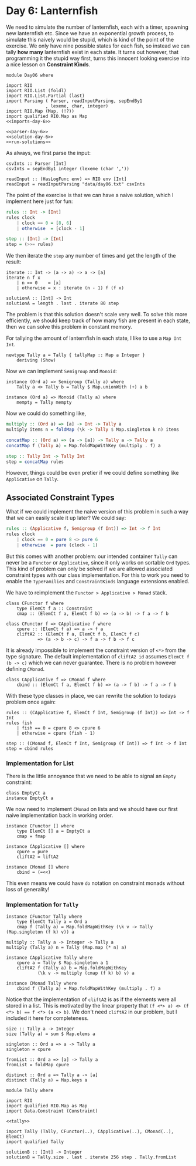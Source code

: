 # Day 6: Lanternfish
We need to simulate the number of lanternfish, each with a timer, spawning new lanternfish etc. Since we have an exponential growth process, to simulate this naively would be stupid, which is kind of the point of the exercise. We only have nine possible states for each fish, so instead we can tally **how many** lanternfish exist in each state. It turns out however, that programming it the stupid way first, turns this innocent looking exercise into a nice lesson on **Constraint Kinds**.

``` {.haskell file=app/Day06.hs}
module Day06 where

import RIO
import RIO.List (foldl)
import RIO.List.Partial (last)
import Parsing ( Parser, readInputParsing, sepEndBy1
               , lexeme, char, integer)
import RIO.Map (Map, (!?))
import qualified RIO.Map as Map
<<imports-day-6>>

<<parser-day-6>>
<<solution-day-6>>
<<run-solutions>>
```

As always, we first parse the input:

``` {.haskell #parser-day-6}
csvInts :: Parser [Int]
csvInts = sepEndBy1 integer (lexeme (char ','))

readInput :: (HasLogFunc env) => RIO env [Int]
readInput = readInputParsing "data/day06.txt" csvInts
```

The point of the exercise is that we can have a naive solution, which I implement here just for fun:

```haskell
rules :: Int -> [Int]
rules clock
    | clock == 0 = [8, 6]
    | otherwise  = [clock - 1]

step :: [Int] -> [Int]
step = (>>= rules)
```

We then iterate the `step` any number of times and get the length of the result:

``` {.haskell #solution-day-6}
iterate :: Int -> (a -> a) -> a -> [a]
iterate n f x
    | n == 0    = [x]
    | otherwise = x : iterate (n - 1) f (f x)

solutionA :: [Int] -> Int
solutionA = length . last . iterate 80 step
```

The problem is that this solution doesn't scale very well. To solve this more efficiently, we should keep track of how many fish are present in each state, then we can solve this problem in constant memory.

For tallying the amount of lanternfish in each state, I like to use a `Map Int Int`. 

``` {.haskell #tally}
newtype Tally a = Tally { tallyMap :: Map a Integer }
    deriving (Show)
```

Now we can implement `Semigroup` and `Monoid`:

``` {.haskell #tally}
instance (Ord a) => Semigroup (Tally a) where
    Tally a <> Tally b = Tally $ Map.unionWith (+) a b

instance (Ord a) => Monoid (Tally a) where
    mempty = Tally mempty
```

Now we could do something like,

```haskell
multiply :: (Ord a) => [a] -> Int -> Tally a
multiply items n = foldMap (\k -> Tally $ Map.singleton k n) items

concatMap :: (Ord a) => (a -> [a]) -> Tally a -> Tally a
concatMap f (Tally a) = Map.foldMapWithKey (multiply . f) a

step :: Tally Int -> Tally Int
step = concatMap rules
```

However, things could be even pretier if we could define something like `Applicative` on `Tally`.

## Associated Constraint Types
What if we could implement the naive version of this problem in such a way that we can easily scale it up later? We could say:

```haskell
rules :: (Applicative f, Semigroup (f Int)) => Int -> f Int
rules clock
    | clock == 0 = pure 8 <> pure 6
    | otherwise  = pure (clock - 1)
```

But this comes with another problem: our intended container `Tally` can never be a `Functor` or `Applicative`, since it only works on sortable `Ord` types. This kind of problem can only be solved if we are allowed associated constraint types with our class implementation. For this to work you need to enable the `TypeFamilies` and `ConstraintKinds` language extensions enabled.

We have to reimplement the `Functor > Applicative > Monad` stack.

``` {.haskell #tally}
class CFunctor f where
    type ElemCt f a :: Constraint
    cmap :: (ElemCt f a, ElemCt f b) => (a -> b) -> f a -> f b

class CFunctor f => CApplicative f where
    cpure :: (ElemCt f a) => a -> f a
    cliftA2 :: (ElemCt f a, ElemCt f b, ElemCt f c)
            => (a -> b -> c) -> f a -> f b -> f c
```

It is already impossible to implement the constraint version of `<*>` from the type signature. The default implementation of `cliftA2 id` assumes `ElemCt f (b -> c)` which we can never guarantee. There is no problem however defining `CMonad`.

``` {.haskell #tally}
class CApplicative f => CMonad f where
    cbind :: (ElemCt f a, ElemCt f b) => (a -> f b) -> f a -> f b
```

With these type classes in place, we can rewrite the solution to todays problem once again:

``` {.haskell #solution-day-6}
rules :: (CApplicative f, ElemCt f Int, Semigroup (f Int)) => Int -> f Int
rules fish
    | fish == 0 = cpure 8 <> cpure 6
    | otherwise = cpure (fish - 1)

step :: (CMonad f, ElemCt f Int, Semigroup (f Int)) => f Int -> f Int
step = cbind rules
```

### Implementation for List
There is the little annoyance that we need to be able to signal an `Empty` constraint:

``` {.haskell #tally}
class EmptyCt a
instance EmptyCt a
```

We now need to implement `CMonad` on lists and we should have our first naive implementation back in working order.

``` {.haskell #tally}
instance CFunctor [] where
    type ElemCt [] a = EmptyCt a
    cmap = fmap

instance CApplicative [] where
    cpure = pure
    cliftA2 = liftA2

instance CMonad [] where
    cbind = (=<<)
```

This even means we could have `do` notation on constraint monads without loss of generality!

### Implementation for `Tally`

``` {.haskell #tally}
instance CFunctor Tally where
    type ElemCt Tally a = Ord a
    cmap f (Tally a) = Map.foldMapWithKey (\k v -> Tally (Map.singleton (f k) v)) a

multiply :: Tally a -> Integer -> Tally a
multiply (Tally a) n = Tally (Map.map (* n) a)

instance CApplicative Tally where
    cpure a = Tally $ Map.singleton a 1
    cliftA2 f (Tally a) b = Map.foldMapWithKey
            (\k v -> multiply (cmap (f k) b) v) a

instance CMonad Tally where
    cbind f (Tally a) = Map.foldMapWithKey (multiply . f) a
```

Notice that the implementation of `cliftA2` is as if the elements were all stored in a list. This is motivated by the linear property that `(f <*> a) <> (f <*> b) == f <*> (a <> b)`. We don't need `cliftA2` in our problem, but I included it here for completeness.

``` {.haskell #tally}
size :: Tally a -> Integer
size (Tally a) = sum $ Map.elems a

singleton :: Ord a => a -> Tally a
singleton = cpure

fromList :: Ord a => [a] -> Tally a
fromList = foldMap cpure

distinct :: Ord a => Tally a -> [a]
distinct (Tally a) = Map.keys a
```

``` {.haskell file=app/Tally.hs}
module Tally where

import RIO
import qualified RIO.Map as Map
import Data.Constraint (Constraint)

<<tally>>
```

``` {.haskell #imports-day-6}
import Tally (Tally, CFunctor(..), CApplicative(..), CMonad(..), ElemCt)
import qualified Tally
```

``` {.haskell #solution-day-6}
solutionB :: [Int] -> Integer
solutionB = Tally.size . last . iterate 256 step . Tally.fromList
```

